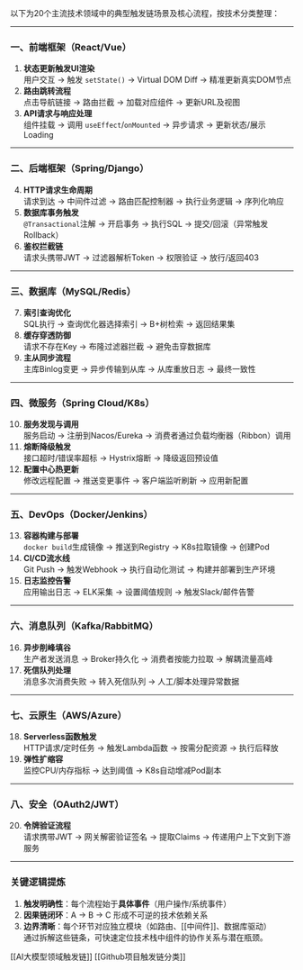 以下为20个主流技术领域中的典型触发链场景及核心流程，按技术分类整理：

---

### **一、前端框架（React/Vue）**
1. **状态更新触发UI渲染**  
用户交互 → 触发 `setState()` → Virtual DOM Diff → 精准更新真实DOM节点  
2. **路由跳转流程**  
点击导航链接 → 路由拦截 → 加载对应组件 → 更新URL及视图  
3. **API请求与响应处理**  
组件挂载 → 调用 `useEffect`/`onMounted` → 异步请求 → 更新状态/展示Loading  

---

### **二、后端框架（Spring/Django）**
4. **HTTP请求生命周期**  
请求到达 → 中间件过滤 → 路由匹配控制器 → 执行业务逻辑 → 序列化响应  
5. **数据库事务触发**  
`@Transactional`注解 → 开启事务 → 执行SQL → 提交/回滚（异常触发Rollback）  
6. **鉴权拦截链**  
请求头携带JWT → 过滤器解析Token → 权限验证 → 放行/返回403  

---

### **三、数据库（MySQL/Redis）**
7. **索引查询优化**  
SQL执行 → 查询优化器选择索引 → B+树检索 → 返回结果集  
8. **缓存穿透防御**  
请求不存在Key → 布隆过滤器拦截 → 避免击穿数据库  
9. **主从同步流程**  
主库Binlog变更 → 异步传输到从库 → 从库重放日志 → 最终一致性  

---

### **四、微服务（Spring Cloud/K8s）**
10. **服务发现与调用**  
服务启动 → 注册到Nacos/Eureka → 消费者通过负载均衡器（Ribbon）调用  
11. **熔断降级触发**  
接口超时/错误率超标 → Hystrix熔断 → 降级返回预设值  
12. **配置中心热更新**  
修改远程配置 → 推送变更事件 → 客户端监听刷新 → 应用新配置  

---

### **五、DevOps（Docker/Jenkins）**
13. **容器构建与部署**  
`docker build`生成镜像 → 推送到Registry → K8s拉取镜像 → 创建Pod  
14. **CI/CD流水线**  
Git Push → 触发Webhook → 执行自动化测试 → 构建并部署到生产环境  
15. **日志监控告警**  
应用输出日志 → ELK采集 → 设置阈值规则 → 触发Slack/邮件告警  

---

### **六、消息队列（Kafka/RabbitMQ）**
16. **异步削峰填谷**  
生产者发送消息 → Broker持久化 → 消费者按能力拉取 → 解耦流量高峰  
17. **死信队列处理**  
消息多次消费失败 → 转入死信队列 → 人工/脚本处理异常数据  

---

### **七、云原生（AWS/Azure）**
18. **Serverless函数触发**  
HTTP请求/定时任务 → 触发Lambda函数 → 按需分配资源 → 执行后释放  
19. **弹性扩缩容**  
监控CPU/内存指标 → 达到阈值 → K8s自动增减Pod副本  

---

### **八、安全（OAuth2/JWT）**
20. **令牌验证流程**  
请求携带JWT → 网关解密验证签名 → 提取Claims → 传递用户上下文到下游服务  

---

### **关键逻辑提炼**
1. **触发明确性**：每个流程始于**具体事件**（用户操作/系统事件）  
2. **因果链闭环**：A → B → C 形成不可逆的技术依赖关系  
3. **边界清晰**：每个环节对应独立模块（如路由、[[中间件]]、数据库驱动）  
通过拆解这些链条，可快速定位技术栈中组件的协作关系与潜在瓶颈。

[[AI大模型领域触发链]]
[[Github项目触发链分类]]